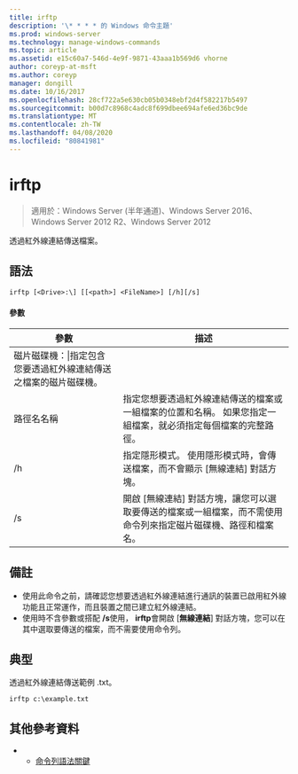 ```yaml
---
title: irftp
description: '\* * * * 的 Windows 命令主題'
ms.prod: windows-server
ms.technology: manage-windows-commands
ms.topic: article
ms.assetid: e15c60a7-546d-4e9f-9871-43aaa1b569d6 vhorne
author: coreyp-at-msft
ms.author: coreyp
manager: dongill
ms.date: 10/16/2017
ms.openlocfilehash: 28cf722a5e630cb05b0348ebf2d4f582217b5497
ms.sourcegitcommit: b00d7c8968c4adc8f699dbee694afe6ed36bc9de
ms.translationtype: MT
ms.contentlocale: zh-TW
ms.lasthandoff: 04/08/2020
ms.locfileid: "80841981"
---
```

# <a name="irftp"></a>irftp

>適用於：Windows Server (半年通道)、Windows Server 2016、Windows Server 2012 R2、Windows Server 2012

透過紅外線連結傳送檔案。    
## <a name="syntax"></a>語法  
```  
irftp [<Drive>:\] [[<path>] <FileName>] [/h][/s]  
```  

#### <a name="parameters"></a>參數  
|參數|描述|  
|-------|--------|  
|磁片磁碟機：\|指定包含您要透過紅外線連結傳送之檔案的磁片磁碟機。|  
|路徑名名稱|指定您想要透過紅外線連結傳送的檔案或一組檔案的位置和名稱。 如果您指定一組檔案，就必須指定每個檔案的完整路徑。|  
|/h|指定隱形模式。 使用隱形模式時，會傳送檔案，而不會顯示 [無線連結] 對話方塊。|  
|/s|開啟 [無線連結] 對話方塊，讓您可以選取要傳送的檔案或一組檔案，而不需使用命令列來指定磁片磁碟機、路徑和檔案名。|  

## <a name="remarks"></a>備註  
-   使用此命令之前，請確認您想要透過紅外線連結進行通訊的裝置已啟用紅外線功能且正常運作，而且裝置之間已建立紅外線連結。  
-   使用時不含參數或搭配 **/s**使用， **irftp**會開啟 [**無線連結**] 對話方塊，您可以在其中選取要傳送的檔案，而不需要使用命令列。  

## <a name="examples"></a><a name=BKMK_Examples></a>典型  
透過紅外線連結傳送範例 .txt。  
```  
irftp c:\example.txt  
```  

## <a name="additional-references"></a>其他參考資料  
-   - [命令列語法關鍵](command-line-syntax-key.md)  
